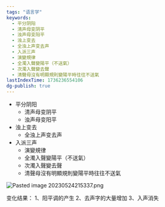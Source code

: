 ```yaml
---
tags: "语言学"
keywords:
  - 平分阴阳
  - 清声母变阴平
  - 浊声母变阳平
  - 浊上变去
  - 全浊上声变去声
  - 入派三声
  - 演變規律
  - 全濁入聲變陽平（不送氣）
  - 次濁入聲變去聲
  - 清聲母沒有明顯規則變陽平時往往不送氣
lastIndexTime: 1736236554106
dg-publish: true
---
```

- 平分阴阳
	- 清声母变阴平
	- 浊声母变阳平
- 浊上变去
	- 全浊上声变去声
- 入派三声
	- 演變規律
	- 全濁入聲變陽平（不送氣）
	- 次濁入聲變去聲
	- 清聲母沒有明顯規則變陽平時往往不送氣


![Pasted image 20230524215337.png](/img/user/09%20settings/Z%20attachment/Pasted%20image%2020230524215337.png)

变化结果：
1、阳平调的产生
2、去声字的大量增加
3、入声消失